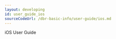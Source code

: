 ```yaml
---
layout: developing
id: user_guide_ios
sourceCodeUrl: /dbr-basic-info/user-guide/ios.md
---
```


iOS User Guide
